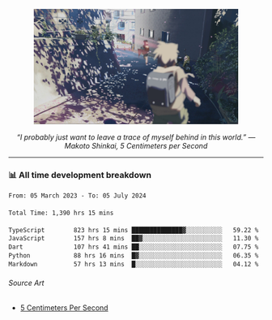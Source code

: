 <p align="center"><img src="asset/header.jpg" width="80%"/></p>
<p align="center"><i>“I probably just want to leave a trace of myself behind in this world.” ― Makoto Shinkai, 5 Centimeters per Second</i></p>

---
<!--
<details>
  <summary>📃 My Resume</summary>

### Education

- 📖 **Computer Science**\
📆 10/2021 - present\
📍 **Thang Long University** - Hoang Mai, Hanoi, Vietnam

### Experience

<img align="right" src="https://img.shields.io/badge/Figma-F24E1E?style=flat&logo=figma&logoColor=white"/>
<img align="right" src="https://img.shields.io/badge/node.js-6DA55F?style=flat&logo=node.js&logoColor=white"/>
<img align="right" src="https://img.shields.io/badge/Next.js-black?style=flat&logo=next.js&logoColor=white"/>
<img align="right" src="https://img.shields.io/badge/TypeScript-007ACC?style=flat&logo=typescript&logoColor=white"/>


- 👨‍💻 **Frontend Web Intern**\
📆 07/2023 - present\
📍 **MQ ICT Solutions** - Hoang Mai, Hanoi, Vietnam
</details> 
-->

### 📊 All time development breakdown

<!--START_SECTION:waka-->

```txt
From: 05 March 2023 - To: 05 July 2024

Total Time: 1,390 hrs 15 mins

TypeScript        823 hrs 15 mins ██████████████▓░░░░░░░░░░   59.22 %
JavaScript        157 hrs 8 mins  ██▓░░░░░░░░░░░░░░░░░░░░░░   11.30 %
Dart              107 hrs 41 mins ██░░░░░░░░░░░░░░░░░░░░░░░   07.75 %
Python            88 hrs 16 mins  █▓░░░░░░░░░░░░░░░░░░░░░░░   06.35 %
Markdown          57 hrs 13 mins  █░░░░░░░░░░░░░░░░░░░░░░░░   04.12 %
```

<!--END_SECTION:waka-->

###### Source Art

-  [5 Centimeters Per Second](https://wallhaven.cc/w/nrowq1)


